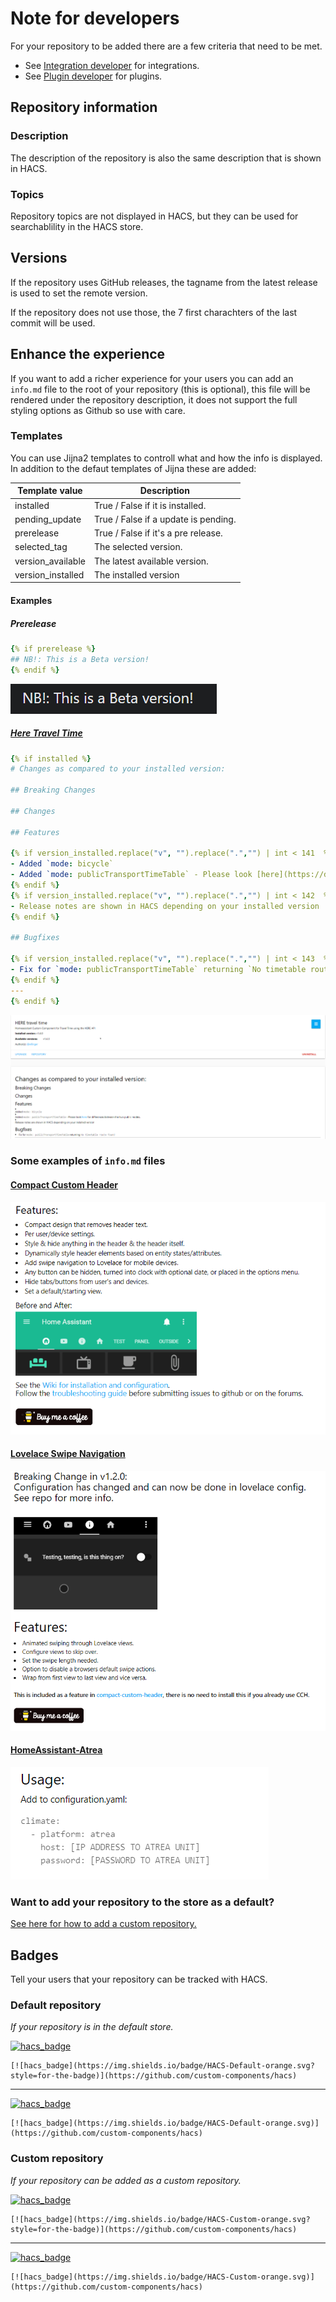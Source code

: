 # Note for developers

For your repository to be added there are a few criteria that need to be met.

- See [Integration developer](../integration) for integrations.
- See [Plugin developer](../plugin) for plugins.

## Repository information

### Description

The description of the repository is also the same description that is shown in HACS.

### Topics

Repository topics are not displayed in HACS, but they can be used for searchablility in the HACS store.

## Versions

If the repository uses GitHub releases, the tagname from the latest release is used to set the remote version.

If the repository does not use those, the 7 first charachters of the last commit will be used.

## Enhance the experience

If you want to add a richer experience for your users you can add an `info.md` file to the root of your repository (this is optional), this file will be rendered under the repository description, it does not support the full styling options as Github so use with care.

### Templates

You can use Jijna2 templates to controll what and how the info is displayed.
In addition to the defaut templates of Jijna these are added:

Template value | Description
-- | --
installed | True / False if it is installed.
pending_update | True / False if a update is pending.
prerelease | True / False if it's a pre release.
selected_tag | The selected version.
version_available | The latest available version.
version_installed | The installed version

#### Examples

##### Prerelease

```yaml
{% if prerelease %}
## NB!: This is a Beta version!
{% endif %}
```

![beta](../images/beta.png)

##### [Here Travel Time](https://github.com/eifinger/here_travel_time/blob/master/info.md)

```yaml
{% if installed %}
# Changes as compared to your installed version:

## Breaking Changes

## Changes

## Features

{% if version_installed.replace("v", "").replace(".","") | int < 141  %}
- Added `mode: bicycle`
- Added `mode: publicTransportTimeTable` - Please look [here](https://developer.here.com/documentation/routing/topics/public-transport-routing.html) for differences between the two public modes.
{% endif %}
{% if version_installed.replace("v", "").replace(".","") | int < 142  %}
- Release notes are shown in HACS depending on your installed version
{% endif %}

## Bugfixes

{% if version_installed.replace("v", "").replace(".","") | int < 143  %}
- Fix for `mode: publicTransportTimeTable` returning `No timetable route found`
{% endif %}
---
{% endif %}
```

![here](../images/info_jinja_here.png)

### Some examples of `info.md` files

#### [Compact Custom Header](https://github.com/maykar/compact-custom-header/blob/1.0.4b9/info.md)

  ![cch](../images/info_cch.PNG)

#### [Lovelace Swipe Navigation](https://github.com/maykar/lovelace-swipe-navigation/blob/1.2.0/info.md)

![swipe](../images/info_swipe.PNG)

#### [HomeAssistant-Atrea](https://github.com/JurajNyiri/HomeAssistant-Atrea/blob/2.1/info.md)  

![Atrea](../images/info_atrea.PNG)


### Want to add your repository to the store as a default?

[See here for how to add a custom repository.](../include_default_repositories)

## Badges

Tell your users that your repository can be tracked with HACS.

### Default repository

_If your repository is in the default store._

[![hacs_badge](https://img.shields.io/badge/HACS-Default-orange.svg?style=for-the-badge)](https://github.com/custom-components/hacs)

```
[![hacs_badge](https://img.shields.io/badge/HACS-Default-orange.svg?style=for-the-badge)](https://github.com/custom-components/hacs)
```

***

[![hacs_badge](https://img.shields.io/badge/HACS-Default-orange.svg)](https://github.com/custom-components/hacs)

```
[![hacs_badge](https://img.shields.io/badge/HACS-Default-orange.svg)](https://github.com/custom-components/hacs)
```

### Custom repository

_If your repository can be added as a custom repository._

[![hacs_badge](https://img.shields.io/badge/HACS-Custom-orange.svg?style=for-the-badge)](https://github.com/custom-components/hacs)

```
[![hacs_badge](https://img.shields.io/badge/HACS-Custom-orange.svg?style=for-the-badge)](https://github.com/custom-components/hacs)
```

***

[![hacs_badge](https://img.shields.io/badge/HACS-Custom-orange.svg)](https://github.com/custom-components/hacs)


```
[![hacs_badge](https://img.shields.io/badge/HACS-Custom-orange.svg)](https://github.com/custom-components/hacs)
```
